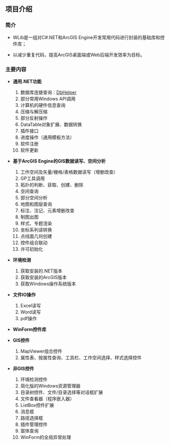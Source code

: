 ## 项目介绍

### 简介

* WLib是一组对C#.NET和ArcGIS Engine开发常用代码进行封装的基础库和控件库；

* 以减少重复代码，提高ArcGIS桌面端或Web后端开发效率为目标。



### 主要内容

* **通用.NET功能**
  1. 数据库连接查询：[DbHelper]()
  2. 部分常用Windows API调用
  3. 计算机的硬件信息查询
  4. 压缩与解压缩
  5. 部分反射操作
  6. DataTable对象扩展、数据转换
  7. 插件接口
  8. 进度操作（通用模板方法）
  9. 软件注册
  10. 软件更新
  
* **基于ArcGIS Engine的GIS数据读写、空间分析**
  1. 工作空间及矢量/栅格/表格数据读写（增删改查）
  2. GP工具调用
  3. 拓扑的判断、获取、创建、删除
  4. 空间查询
  5. 部分空间分析
  6. 地图和图层查询
  7. 标注、注记、元素增删改查
  8. 制图出图
  9. 样式、专题渲染
  10. 坐标系判读转换
  11. 点线面几何创建
  12. 控件组合联动
  13. 许可初始化

* **环境检测**

  1. 获取安装的.NET版本
  2. 获取安装的ArcGIS版本
  3. 获取Windows操作系统版本

* **文件IO操作**

   1. Excel读写
   2. Word读写
   3. pdf操作

* **WinForm控件库**
* **GIS控件**
    1. MapViewer组合控件
    2. 属性表、按属性查询、工具栏、工作空间选择、样式选择控件
  
* **非GIS控件**
    1. 环境检测控件
    2. 简化版的Windows资源管理器
    3. 目录树控件、文件/目录选择等对话框扩展
    4. 文件查看器（程序嵌入器）
    5. ListBox控件扩展
    6. 消息框
    7. 路径选择框
    8. 插件管理控件
    9. 窗体查询
    10. WinForm的全局异常处理

